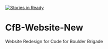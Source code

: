 [![Stories in Ready](https://badge.waffle.io/CodeForBoulder/CfB-Website-New.png?label=ready&title=Ready)](https://waffle.io/CodeForBoulder/CfB-Website-New)
# CfB-Website-New
Website Redesign for Code for Boulder Brigade
